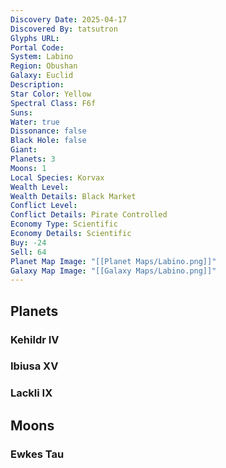 ```yaml
---
Discovery Date: 2025-04-17
Discovered By: tatsutron
Glyphs URL:
Portal Code:
System: Labino
Region: Obushan
Galaxy: Euclid
Description:
Star Color: Yellow
Spectral Class: F6f
Suns:
Water: true
Dissonance: false
Black Hole: false
Giant:
Planets: 3
Moons: 1
Local Species: Korvax
Wealth Level:
Wealth Details: Black Market
Conflict Level:
Conflict Details: Pirate Controlled
Economy Type: Scientific
Economy Details: Scientific
Buy: -24
Sell: 64
Planet Map Image: "[[Planet Maps/Labino.png]]"
Galaxy Map Image: "[[Galaxy Maps/Labino.png]]"
---
```


## Planets

### Kehildr IV

### Ibiusa XV

### Lackli IX

## Moons

### Ewkes Tau